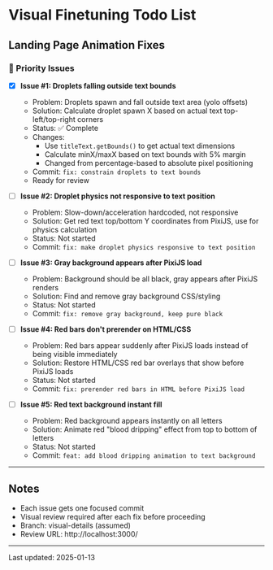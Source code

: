 # Visual Finetuning Todo List

## Landing Page Animation Fixes

### 🔴 Priority Issues

- [x] **Issue #1: Droplets falling outside text bounds**
  - Problem: Droplets spawn and fall outside text area (yolo offsets)
  - Solution: Calculate droplet spawn X based on actual text top-left/top-right corners
  - Status: ✅ Complete
  - Changes: 
    - Use `titleText.getBounds()` to get actual text dimensions
    - Calculate minX/maxX based on text bounds with 5% margin
    - Changed from percentage-based to absolute pixel positioning
  - Commit: `fix: constrain droplets to text bounds`
  - Ready for review

- [ ] **Issue #2: Droplet physics not responsive to text position**
  - Problem: Slow-down/acceleration hardcoded, not responsive
  - Solution: Get red text top/bottom Y coordinates from PixiJS, use for physics calculation
  - Status: Not started
  - Commit: `fix: make droplet physics responsive to text position`

- [ ] **Issue #3: Gray background appears after PixiJS load**
  - Problem: Background should be all black, gray appears after PixiJS renders
  - Solution: Find and remove gray background CSS/styling
  - Status: Not started
  - Commit: `fix: remove gray background, keep pure black`

- [ ] **Issue #4: Red bars don't prerender on HTML/CSS**
  - Problem: Red bars appear suddenly after PixiJS loads instead of being visible immediately
  - Solution: Restore HTML/CSS red bar overlays that show before PixiJS loads
  - Status: Not started
  - Commit: `fix: prerender red bars in HTML before PixiJS load`

- [ ] **Issue #5: Red text background instant fill**
  - Problem: Red background appears instantly on all letters
  - Solution: Animate red "blood dripping" effect from top to bottom of letters
  - Status: Not started
  - Commit: `feat: add blood dripping animation to text background`

---

## Notes

- Each issue gets one focused commit
- Visual review required after each fix before proceeding
- Branch: visual-details (assumed)
- Review URL: http://localhost:3000/

---

Last updated: 2025-01-13
